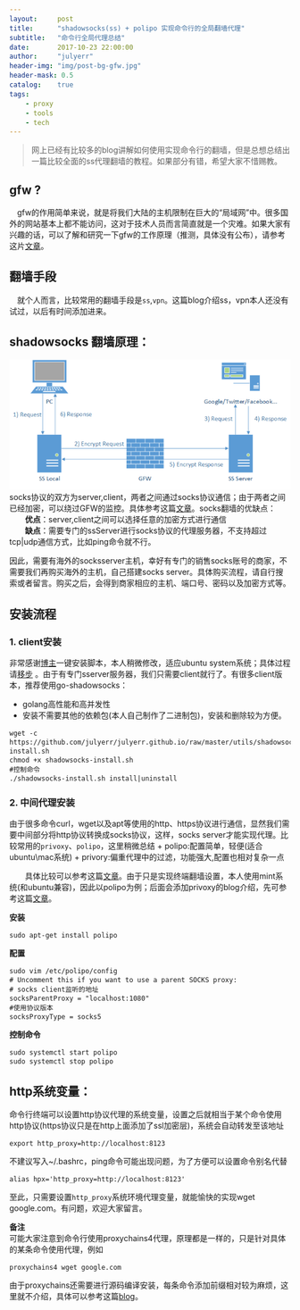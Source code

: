 ```yaml
---
layout:     post
title:      "shadowsocks(ss) + polipo 实现命令行的全局翻墙代理"
subtitle:   "命令行全局代理总结"
date:       2017-10-23 22:00:00
author:     "julyerr"
header-img: "img/post-bg-gfw.jpg"
header-mask: 0.5
catalog: 	true
tags:
    - proxy
    - tools
    - tech
---
```


>网上已经有比较多的blog讲解如何使用实现命令行的翻墙，但是总想总结出一篇比较全面的ss代理翻墙的教程。如果部分有错，希望大家不惜赐教。

## gfw ?

&emsp;gfw的作用简单来说，就是将我们大陆的主机限制在巨大的“局域网”中。很多国外的网站基本上都不能访问，这对于技术人员而言简直就是一个灾难。如果大家有兴趣的话，可以了解和研究一下gfw的工作原理（推测，具体没有公布），请参考这片[文章][1]。

## 翻墙手段

&emsp;就个人而言，比较常用的翻墙手段是`ss`,`vpn`。这篇blog介绍ss，vpn本人还没有试过，以后有时间添加进来。

## shadowsocks 翻墙原理：

![](/img/what-is-shadowsocks.png)
socks协议的双方为server,client，两者之间通过socks协议通信；由于两者之间已经加密，可以绕过GFW的监控。具体参考这篇[文章][2]。socks翻墙的优缺点：
&emsp;&emsp;**优点**：server,client之间可以选择任意的加密方式进行通信<br/>
&emsp;&emsp;**缺点**：需要专门的ssServer进行socks协议的代理服务器，不支持超过tcp|udp通信方式，比如ping命令就不行。

因此，需要有海外的socksserver主机，幸好有专门的销售socks账号的商家，不需要我们再购买海外的主机，自己搭建socks server。具体购买流程，请自行搜索或者留言。购买之后，会得到商家相应的主机、端口号、密码以及加密方式等。

## 安装流程

### 1. client安装

非常感谢[博主][3]一键安装脚本，本人稍微修改，适应ubuntu system系统；具体过程请[移步][4]
。由于有专门sserver服务器，我们只需要client就行了。有很多client版本，推荐使用go-shadowsocks：

 + golang高性能和高并发性
 + 安装不需要其他的依赖包(本人自己制作了二进制包)，安装和删除较为方便。
 ```shell
wget -c https://github.com/julyerr/julyerr.github.io/raw/master/utils/shadowsocks-install.sh
chmod +x shadowsocks-install.sh
#控制命令
./shadowsocks-install.sh install|uninstall
 ```
### 2. 中间代理安装

由于很多命令curl，wget以及apt等使用的http、https协议进行通信，显然我们需要中间部分将http协议转换成socks协议，这样，socks server才能实现代理。比较常用的`privoxy`、`polipo`，这里稍微总结
    + polipo:配置简单，轻便(适合ubuntu\mac系统)
    + privory:偏重代理中的过滤，功能强大,配置也相对复杂一点

&emsp;&emsp;具体比较可以参考这篇[文章][6]。由于只是实现终端翻墙设置，本人使用mint系统(和ubuntu兼容)，因此以polipo为例；后面会添加privoxy的blog介绍，先可参考这篇[文章][5]。

**安装**
```shell
sudo apt-get install polipo
```
**配置**
```shell
sudo vim /etc/polipo/config
# Uncomment this if you want to use a parent SOCKS proxy:
# socks client监听的地址
socksParentProxy = "localhost:1080"
#使用协议版本
socksProxyType = socks5
```
**控制命令**
```shell			
sudo systemctl start polipo
sudo systemctl stop polipo
```		
## http系统变量：

命令行终端可以设置http协议代理的系统变量，设置之后就相当于某个命令使用http协议(https协议只是在http上面添加了ssl加密层)，系统会自动转发至该地址
```shell
export http_proxy=http://localhost:8123
``` 
不建议写入~/.bashrc，ping命令可能出现问题，为了方便可以设置命令别名代替
```shell
alias hpx='http_proxy=http://localhost:8123'
```	
至此，只需要设置`http_proxy`系统环境代理变量，就能愉快的实现wget google.com。有问题，欢迎大家留言。

**备注**<br/>
		可能大家注意到命令行使用proxychains4代理，原理都是一样的，只是针对具体的某条命令使用代理，例如
```shell			
proxychains4 wget google.com 
```
由于proxychains还需要进行源码编译安装，每条命令添加前缀相对较为麻烦，这里就不介绍，具体可以参考这篇[blog][7]。	



[1]:http://allenn.cn/articles/2016-10/2016-10-20-learn-gfw/
[2]:https://tumutanzi.com/archives/13005
[3]:https://teddysun.com/486.html
[4]:scripts的讲解
[5]:http://www.renhl.com/linux/2017/02/03/use-shadowsocks-and-privoxy
[6]:https://www.igfw.net/archives/1178/comment-page-1
[7]:http://www.jianshu.com/p/9125637e7aec
